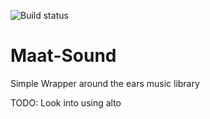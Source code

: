 ![Build status](https://travis-ci.com/lilith645/Maat-Sound.svg?token=nw7eyDYfjBcSaxj1G3h7&branch=master)
# Maat-Sound
Simple Wrapper around the ears music library

TODO: Look into using alto
